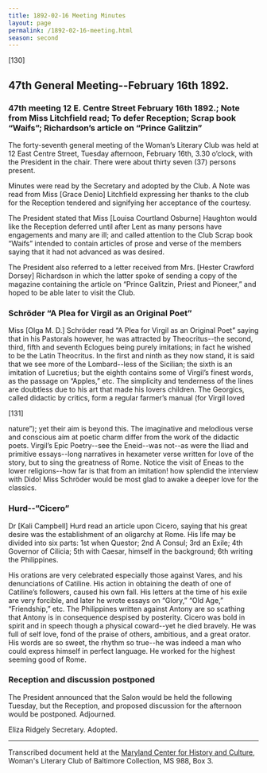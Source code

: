 ```yaml
---
title: 1892-02-16 Meeting Minutes
layout: page
permalink: /1892-02-16-meeting.html
season: second
---
```


<style>
    #maincontent{
        font-size:1.4em;
    }
</style>
[130]

## 47th General Meeting--February 16th 1892.

### 47th meeting 12 E. Centre Street February 16th 1892.; Note from Miss Litchfield read; To defer Reception; Scrap book “Waifs”; Richardson’s article on “Prince Galitzin”

The forty-seventh general meeting of the Woman’s Literary Club was held at 12 East Centre Street, Tuesday afternoon, February 16th, 3.30 o’clock, with the President in the chair. There were about thirty seven (37) persons present.

Minutes were read by the Secretary and adopted by the Club. A Note was read from Miss [Grace Denio] Litchfield expressing her thanks to the club for the Reception tendered and signifying her acceptance of the courtesy.

The President stated that Miss [Louisa Courtland Osburne] Haughton would like the Reception deferred until after Lent as many persons have engagements and many are ill; and called attention to the Club Scrap book “Waifs” intended to contain articles of prose and verse of the members saying that it had not advanced as was desired.

The President also referred to a letter received from Mrs. [Hester Crawford Dorsey] Richardson in which the latter spoke of sending a copy of the magazine containing the article on “Prince Galitzin, Priest and Pioneer,” and hoped to be able later to visit the Club.

### Schröder “A Plea for Virgil as an Original Poet”

Miss [Olga M. D.] Schröder read “A Plea for Virgil as an Original Poet” saying that in his Pastorals however, he was attracted by Theocritus--the second, third, fifth and seventh Eclogues being purely imitations; in fact he wished to be the Latin Theocritus. In the first and ninth as they now stand, it is said that we see more of the Lombard--less of the Sicilian; the sixth is an imitation of Lucretius; but the eighth contains some of Virgil’s finest words, as the passage on “Apples,” etc. The simplicity and tenderness of the lines are doubtless due to his art that made his lovers children. The Georgics, called didactic by critics, form a regular farmer’s manual (for Virgil loved

[131]

nature”); yet their aim is beyond this. The imaginative and melodious verse and conscious aim at poetic charm differ from the work of the didactic poets. Virgil’s Epic Poetry--see the Eneid--was not--as were the Iliad and primitive essays--long narratives in hexameter verse written for love of the story, but to sing the greatness of Rome. Notice the visit of Eneas to the lower religions--how far is that from an imitation! how splendid the interview with Dido! Miss Schröder would be most glad to awake a deeper love for the classics.

### Hurd--”Cicero”

Dr [Kali Campbell] Hurd read an article upon Cicero, saying that his great desire was the establishment of an oligarchy at Rome. His life may be divided into six parts: 1st when Questor; 2nd A Consul; 3rd an Exile; 4th Governor of Cilicia; 5th with Caesar, himself in the background; 6th writing the Philippines.

His orations are very celebrated especially those against Vares, and his denunciations of Catiline. His action in obtaining the death of one of Catiline’s followers, caused his own fall. His letters at the time of his exile are very forcible, and later he wrote essays on “Glory,” “Old Age,” “Friendship,” etc. The Philippines written against Antony are so scathing that Antony is in consequence despised by posterity. Cicero was bold in spirit and in speech though a physical coward--yet he died bravely. He was full of self love, fond of the praise of others, ambitious, and a great orator. His words are so sweet, the rhythm so true--he was indeed a man who could express himself in perfect language. He worked for the highest seeming good of Rome.

### Reception and discussion postponed

The President announced that the Salon would be held the following Tuesday, but the Reception, and proposed discussion for the afternoon would be postponed. Adjourned.

Eliza Ridgely
Secretary.
Adopted.

<hr>

Transcribed document held at the [Maryland Center for History and Culture](http://mdhs.org/), Woman's Literary Club of Baltimore Collection, MS 988, Box 3. 